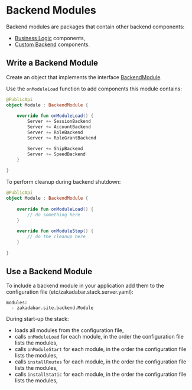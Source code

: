 # Backend Modules

Backend modules are packages that contain other backend components:

- [Business Logic](./BusinessLogic.md) components,
- [Custom Backend](./CustomBackends.md) components.

## Write a Backend Module

Create an object that implements the
interface [BackendModule](/src/jvmMain/kotlin/zakadabar/stack/backend/BackendModule.kt).

Use the `onModuleLoad` function to add components this module contains:

```kotlin
@PublicApi
object Module : BackendModule {
    
    override fun onModuleLoad() {
        Server += SessionBackend
        Server += AccountBackend
        Server += RoleBackend
        Server += RoleGrantBackend

        Server += ShipBackend
        Server += SpeedBackend
    }
    
}
```

To perform cleanup during backend shutdown:

```kotlin
@PublicApi
object Module : BackendModule {
    
    override fun onModuleLoad() {
        // do something here
    }
    
    override fun onModuleStop() {
        // do the cleanup here
    }
    
}
```

## Use a Backend Module

To include a backend module in your application add them to the configuration file (etc/zakadabar.stack.server.yaml):

```
modules:
  - zakadabar.site.backend.Module
```

During start-up the stack:

* loads all modules from the configuration file,
* calls `onModuleLoad` for each module, in the order the configuration file lists the modules,
* calls `onModuleStart` for each module, in the order the configuration file lists the modules,
* calls `installRoutes` for each module, in the order the configuration file lists the modules,
* calls `installStatic` for each module, in the order the configuration file lists the modules,
